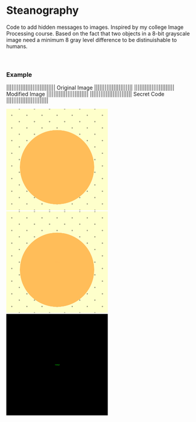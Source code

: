 # Steanography
Code to add hidden messages to images. Inspired by my college Image Processing course. Based on the fact that two objects in a 8-bit grayscale image need a minimum 8 gray level difference to be distinuishable to humans.
<br>
<br>
<br>
<h3>Example</h3>
|||||||||||||||||||||||||||| Original Image |||||||||||||||||||||| ||||||||||||||||||||||| Modified Image |||||||||||||||||||||||| |||||||||||||||||||||||| Secret Code ||||||||||||||||||||||||
<p float="left">
    <img src="test_image.png" alt="Original Image" width=270>
    <img src="modified_image.png" alt="Modified Image" width=270>
    <img src="secret code.png" alt="Secret Code" width=270>
</p>
